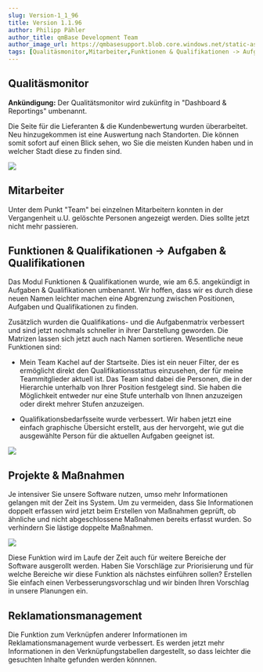 ```yaml
---
slug: Version-1_1_96
title: Version 1.1.96
author: Philipp Pähler
author_title: qmBase Development Team
author_image_url: https://qmbasesupport.blob.core.windows.net/static-assets/img/persons/paehler_round.png
tags: [Qualitäsmonitor,Mitarbeiter,Funktionen & Qualifikationen -> Aufgaben & Qualifikationen,Projekte & Maßnahmen,Reklamationsmanagement, Changelog]
---
```

## Qualitäsmonitor

**Ankündigung:** Der Qualitätsmonitor wird zukünfitg in "Dashboard & Reportings" umbenannt.

Die Seite für die Lieferanten & die Kundenbewertung wurden überarbeitet. Neu hinzugekommen ist eine Auswertung nach Standorten. Die können somit sofort auf einen Blick sehen, wo Sie die meisten Kunden haben und in welcher Stadt diese zu finden sind.

![](https://caqadmin.blob.core.windows.net/releasenotes/81-images/mceclip2.png)

## Mitarbeiter

Unter dem Punkt "Team" bei einzelnen Mitarbeitern konnten in der Vergangenheit u.U. gelöschte Personen angezeigt werden. Dies sollte jetzt nicht mehr passieren.

## Funktionen & Qualifikationen -> Aufgaben & Qualifikationen

Das Modul Funktionen & Qualifikationen wurde, wie am 6.5. angekündigt in Aufgaben & Qualifikationen umbenannt. Wir hoffen, dass wir es durch diese neuen Namen leichter machen eine Abgrenzung zwischen Positionen, Aufgaben und Qualifikationen zu finden.

Zusätzlich wurden die Qualifikations- und die Aufgabenmatrix verbessert und sind jetzt nochmals schneller in ihrer Darstellung geworden. Die Matrizen lassen sich jetzt auch nach Namen sortieren. Wesentliche neue Funktionen sind:

*   Mein Team Kachel auf der Startseite. Dies ist ein neuer Filter, der es ermöglicht direkt den Qualifikationsstattus einzusehen, der für meine Teammitglieder aktuell ist. Das Team sind dabei die Personen, die in der Hierarchie unterhalb von Ihrer Position festgelegt sind. Sie haben die Möglichkeit entweder nur eine Stufe unterhalb von Ihnen anzuzeigen oder direkt mehrer Stufen anzuzeigen.

*   Qualifikationsbedarfsseite wurde verbessert. Wir haben jetzt eine einfach graphische Übersicht erstellt, aus der hervorgeht, wie gut die ausgewählte Person für die aktuellen Aufgaben geeignet ist.

![](https://caqadmin.blob.core.windows.net/releasenotes/81-images/mceclip1.png)

## Projekte & Maßnahmen

Je intensiver Sie unsere Software nutzen, umso mehr Informationen gelangen mit der Zeit ins System. Um zu vermeiden, dass Sie Informationen doppelt erfassen wird jetzt beim Erstellen von Maßnahmen geprüft, ob ähnliche und nicht abgeschlossene Maßnahmen bereits erfasst wurden. So verhindern Sie lästige doppelte Maßnahmen.

![](https://caqadmin.blob.core.windows.net/releasenotes/81-images/mceclip0.gif)

Diese Funktion wird im Laufe der Zeit auch für weitere Bereiche der Software ausgerollt werden. Haben Sie Vorschläge zur Priorisierung und für welche Bereiche wir diese Funktion als nächstes einführen sollen? Erstellen Sie einfach einen Verbesserungsvorschlag und wir binden Ihren Vorschlag in unsere Planungen ein.

## Reklamationsmanagement

Die Funktion zum Verknüpfen anderer Informationen im Reklamationsmanagement wurde verbessert. Es werden jetzt mehr Informationen in den Verknüpfungstabellen dargestellt, so dass leichter die gesuchten Inhalte gefunden werden könnnen.